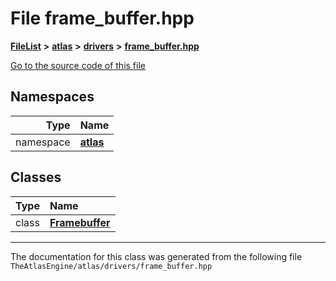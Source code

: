 

# File frame\_buffer.hpp



[**FileList**](files.md) **>** [**atlas**](dir_1e6ffef027cfcf7ded3287660b505c9f.md) **>** [**drivers**](dir_1605561db8076fbb4262fa758aa3edc0.md) **>** [**frame\_buffer.hpp**](frame__buffer_8hpp.md)

[Go to the source code of this file](frame__buffer_8hpp_source.md)
















## Namespaces

| Type | Name |
| ---: | :--- |
| namespace | [**atlas**](namespaceatlas.md) <br> |


## Classes

| Type | Name |
| ---: | :--- |
| class | [**Framebuffer**](classatlas_1_1Framebuffer.md) <br> |



















































------------------------------
The documentation for this class was generated from the following file `TheAtlasEngine/atlas/drivers/frame_buffer.hpp`

